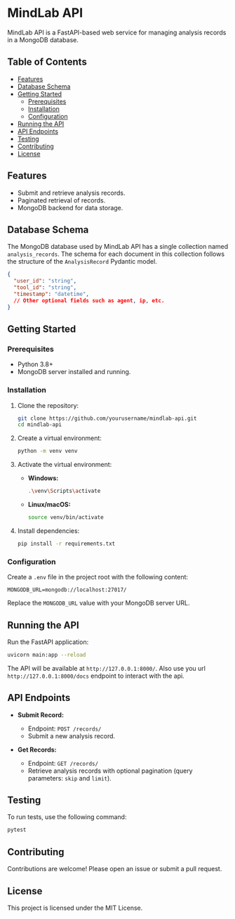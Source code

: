 # MindLab API

MindLab API is a FastAPI-based web service for managing analysis records in a MongoDB database.

## Table of Contents

- [Features](#features)
- [Database Schema](#database-schema)
- [Getting Started](#getting-started)
  - [Prerequisites](#prerequisites)
  - [Installation](#installation)
  - [Configuration](#configuration)
- [Running the API](#running-the-api)
- [API Endpoints](#api-endpoints)
- [Testing](#testing)
- [Contributing](#contributing)
- [License](#license)

## Features

- Submit and retrieve analysis records.
- Paginated retrieval of records.
- MongoDB backend for data storage.

## Database Schema

The MongoDB database used by MindLab API has a single collection named `analysis_records`. The schema for each document in this collection follows the structure of the `AnalysisRecord` Pydantic model.

```json
{
  "user_id": "string",
  "tool_id": "string",
  "timestamp": "datetime",
  // Other optional fields such as agent, ip, etc.
}
```

## Getting Started

### Prerequisites

- Python 3.8+
- MongoDB server installed and running.

### Installation

1. Clone the repository:

   ```bash
   git clone https://github.com/yourusername/mindlab-api.git
   cd mindlab-api
   ```

2. Create a virtual environment:

   ```bash
   python -m venv venv
   ```

3. Activate the virtual environment:

   - **Windows:**
     ```bash
     .\venv\Scripts\activate
     ```

   - **Linux/macOS:**
     ```bash
     source venv/bin/activate
     ```

4. Install dependencies:

   ```bash
   pip install -r requirements.txt
   ```

### Configuration

Create a `.env` file in the project root with the following content:

```dotenv
MONGODB_URL=mongodb://localhost:27017/
```

Replace the `MONGODB_URL` value with your MongoDB server URL.

## Running the API

Run the FastAPI application:

```bash
uvicorn main:app --reload
```

The API will be available at `http://127.0.0.1:8000/`.
Also use you url `http://127.0.0.1:8000/docs` endpoint to interact with the api.
## API Endpoints

- **Submit Record:**
  - Endpoint: `POST /records/`
  - Submit a new analysis record.

- **Get Records:**
  - Endpoint: `GET /records/`
  - Retrieve analysis records with optional pagination (query parameters: `skip` and `limit`).

## Testing

To run tests, use the following command:

```bash
pytest
```

## Contributing

Contributions are welcome! Please open an issue or submit a pull request.

## License

This project is licensed under the MIT License.
```